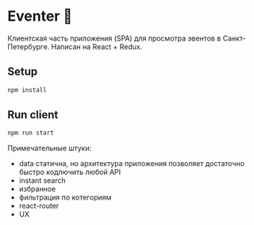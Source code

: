# Eventer 🎂

Клиентская часть приложения (SPA) для просмотра эвентов в Санкт-Петербурге. Написан на React + Redux.

## Setup

```sh
npm install
```

## Run client

```sh
npm run start

```
Примечательные штуки:

+ data статична, но архитектура приложения позволяет достаточно быстро кодлючить любой API
+ instant search
+ избранное
+ фильтрация по котегориям
+ react-router
+ UX
